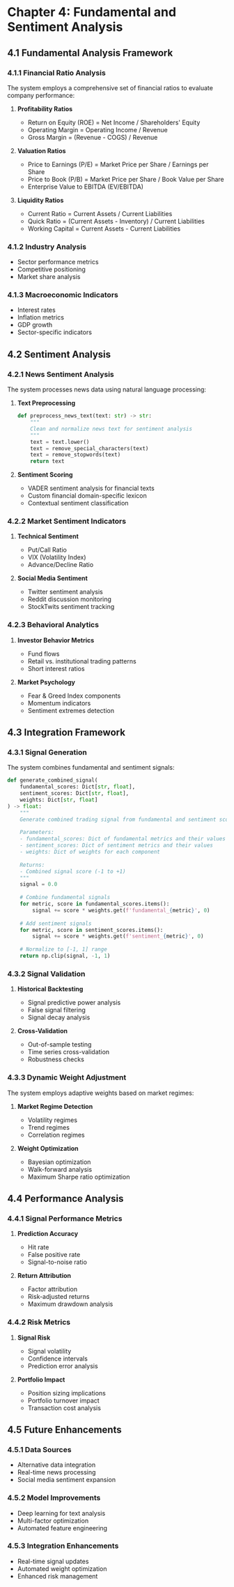 # Chapter 4: Fundamental and Sentiment Analysis

## 4.1 Fundamental Analysis Framework

### 4.1.1 Financial Ratio Analysis
The system employs a comprehensive set of financial ratios to evaluate company performance:

1. **Profitability Ratios**
   - Return on Equity (ROE) = Net Income / Shareholders' Equity
   - Operating Margin = Operating Income / Revenue
   - Gross Margin = (Revenue - COGS) / Revenue

2. **Valuation Ratios**
   - Price to Earnings (P/E) = Market Price per Share / Earnings per Share
   - Price to Book (P/B) = Market Price per Share / Book Value per Share
   - Enterprise Value to EBITDA (EV/EBITDA)

3. **Liquidity Ratios**
   - Current Ratio = Current Assets / Current Liabilities
   - Quick Ratio = (Current Assets - Inventory) / Current Liabilities
   - Working Capital = Current Assets - Current Liabilities

### 4.1.2 Industry Analysis
- Sector performance metrics
- Competitive positioning
- Market share analysis

### 4.1.3 Macroeconomic Indicators
- Interest rates
- Inflation metrics
- GDP growth
- Sector-specific indicators

## 4.2 Sentiment Analysis 

### 4.2.1 News Sentiment Analysis
The system processes news data using natural language processing:

1. **Text Preprocessing**
   ```python
   def preprocess_news_text(text: str) -> str:
       """
       Clean and normalize news text for sentiment analysis
       """
       text = text.lower()
       text = remove_special_characters(text)
       text = remove_stopwords(text)
       return text
   ```

2. **Sentiment Scoring**
   - VADER sentiment analysis for financial texts
   - Custom financial domain-specific lexicon
   - Contextual sentiment classification

### 4.2.2 Market Sentiment Indicators
1. **Technical Sentiment**
   - Put/Call Ratio
   - VIX (Volatility Index)
   - Advance/Decline Ratio

2. **Social Media Sentiment**
   - Twitter sentiment analysis
   - Reddit discussion monitoring
   - StockTwits sentiment tracking

### 4.2.3 Behavioral Analytics
1. **Investor Behavior Metrics**
   - Fund flows
   - Retail vs. institutional trading patterns
   - Short interest ratios

2. **Market Psychology**
   - Fear & Greed Index components
   - Momentum indicators
   - Sentiment extremes detection

## 4.3 Integration Framework

### 4.3.1 Signal Generation
The system combines fundamental and sentiment signals:

```python
def generate_combined_signal(
    fundamental_scores: Dict[str, float],
    sentiment_scores: Dict[str, float],
    weights: Dict[str, float]
) -> float:
    """
    Generate combined trading signal from fundamental and sentiment scores
    
    Parameters:
    - fundamental_scores: Dict of fundamental metrics and their values
    - sentiment_scores: Dict of sentiment metrics and their values
    - weights: Dict of weights for each component
    
    Returns:
    - Combined signal score (-1 to +1)
    """
    signal = 0.0
    
    # Combine fundamental signals
    for metric, score in fundamental_scores.items():
        signal += score * weights.get(f'fundamental_{metric}', 0)
        
    # Add sentiment signals
    for metric, score in sentiment_scores.items():
        signal += score * weights.get(f'sentiment_{metric}', 0)
        
    # Normalize to [-1, 1] range
    return np.clip(signal, -1, 1)
```

### 4.3.2 Signal Validation
1. **Historical Backtesting**
   - Signal predictive power analysis
   - False signal filtering
   - Signal decay analysis

2. **Cross-Validation**
   - Out-of-sample testing
   - Time series cross-validation
   - Robustness checks

### 4.3.3 Dynamic Weight Adjustment
The system employs adaptive weights based on market regimes:

1. **Market Regime Detection**
   - Volatility regimes
   - Trend regimes
   - Correlation regimes

2. **Weight Optimization**
   - Bayesian optimization
   - Walk-forward analysis
   - Maximum Sharpe ratio optimization

## 4.4 Performance Analysis

### 4.4.1 Signal Performance Metrics
1. **Prediction Accuracy**
   - Hit rate
   - False positive rate
   - Signal-to-noise ratio

2. **Return Attribution**
   - Factor attribution
   - Risk-adjusted returns
   - Maximum drawdown analysis

### 4.4.2 Risk Metrics
1. **Signal Risk**
   - Signal volatility
   - Confidence intervals
   - Prediction error analysis

2. **Portfolio Impact**
   - Position sizing implications
   - Portfolio turnover impact
   - Transaction cost analysis

## 4.5 Future Enhancements

### 4.5.1 Data Sources
- Alternative data integration
- Real-time news processing
- Social media sentiment expansion

### 4.5.2 Model Improvements
- Deep learning for text analysis
- Multi-factor optimization
- Automated feature engineering

### 4.5.3 Integration Enhancements
- Real-time signal updates
- Automated weight optimization
- Enhanced risk management
